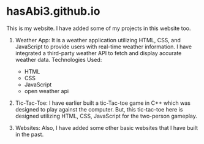 # hasAbi3.github.io
This is my website.
I have added some of my projects in this website too.
1. Weather App:
   It is a weather application utilizing HTML, CSS, and JavaScript to provide users with real-time weather information. I have integrated a third-party weather API to fetch and display accurate weather data.
   Technologies Used:
      - HTML
      - CSS
      - JavaScript
      - open weather api
2. Tic-Tac-Toe:
   I have earlier built a tic-Tac-toe game in C++ which was designed to play against the computer. But, this tic-tac-toe here is designed utilizing HTML, CSS, JavaScript for the two-person gameplay.

3. Websites:
   Also, I have added some other basic websites that I have built in the past.
